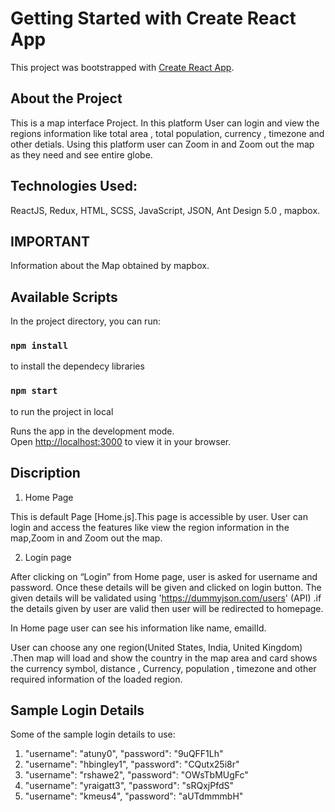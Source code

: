 # Getting Started with Create React App

This project was bootstrapped with [Create React App](https://github.com/facebook/create-react-app).

## About the Project

This is a map interface Project. In this platform User can login and view the regions information like total area , total population, currency , timezone and other detials.
Using this platform user can Zoom in and Zoom out the map as they need and see entire globe.

## Technologies Used:

ReactJS, Redux, HTML, SCSS, JavaScript, JSON, Ant Design 5.0 , mapbox.

## IMPORTANT

Information about the Map obtained by mapbox.

## Available Scripts

In the project directory, you can run:

### `npm install`

to install the dependecy libraries

### `npm start`

to run the project in local

Runs the app in the development mode.\
Open [http://localhost:3000](http://localhost:3000) to view it in your browser.

## Discription

1. Home Page

This is default Page [Home.js].This page is accessible by user.
User can login and access the features like view the region information in the map,Zoom in and Zoom out the map.

2. Login page

After clicking on “Login” from Home page, user is asked for username and password. Once these details will be given and clicked on login button. The given details will be validated using 'https://dummyjson.com/users' (API) .if the details given by user are valid then user will be redirected to homepage.

In Home page user can see his information like name, emailId.

User can choose any one region(United States, India, United Kingdom) .Then map will load and show the country in the map area and card shows the currency symbol, distance , Currency, population , timezone and other required information of the loaded region.

## Sample Login Details

Some of the sample login details to use:

1. "username": "atuny0",
   "password": "9uQFF1Lh"
2. "username": "hbingley1",
   "password": "CQutx25i8r"
3. "username": "rshawe2",
   "password": "OWsTbMUgFc"
4. "username": "yraigatt3",
   "password": "sRQxjPfdS"
5. "username": "kmeus4",
   "password": "aUTdmmmbH"
